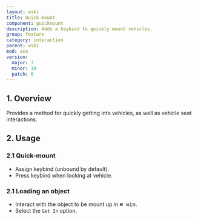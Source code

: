 ```yaml
---
layout: wiki
title: Quick-mount
component: quickmount
description: Adds a keybind to quickly mount vehicles.
group: feature
category: interaction
parent: wiki
mod: ace
version:
  major: 3
  minor: 10
  patch: 0
---
```


## 1. Overview
Provides a method for quickly getting into vehicles, as well as vehicle seat interactions.

## 2. Usage

### 2.1 Quick-mount
- Assign keybind (unbound by default).
- Press keybind when looking at vehicle.

### 2.1 Loading an object
- Interact with the object to be mount up in <kbd>⊞ win</kbd>.
- Select the `Get In` option.
